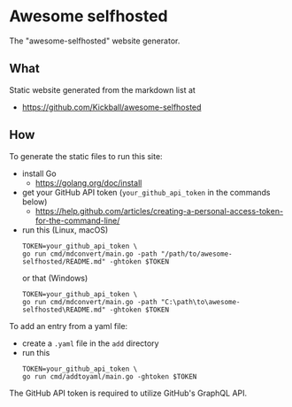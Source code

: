 # Awesome selfhosted

The "awesome-selfhosted" website generator.


## What

Static website generated from the markdown list at

- https://github.com/Kickball/awesome-selfhosted


## How

To generate the static files to run this site:

- install Go
  - https://golang.org/doc/install
- get your GitHub API token (`your_github_api_token` in the commands below)
  - https://help.github.com/articles/creating-a-personal-access-token-for-the-command-line/
- run this (Linux, macOS)
  ```
  TOKEN=your_github_api_token \
  go run cmd/mdconvert/main.go -path "/path/to/awesome-selfhosted/README.md" -ghtoken $TOKEN
  ```
  or that (Windows)
  ```
  TOKEN=your_github_api_token \
  go run cmd/mdconvert/main.go -path "C:\path\to\awesome-selfhosted\README.md" -ghtoken $TOKEN
  ```

To add an entry from a yaml file:

- create a `.yaml` file in the `add` directory
- run this
  ```
  TOKEN=your_github_api_token \
  go run cmd/addtoyaml/main.go -ghtoken $TOKEN
  ```

The GitHub API token is required to utilize GitHub's GraphQL API.
